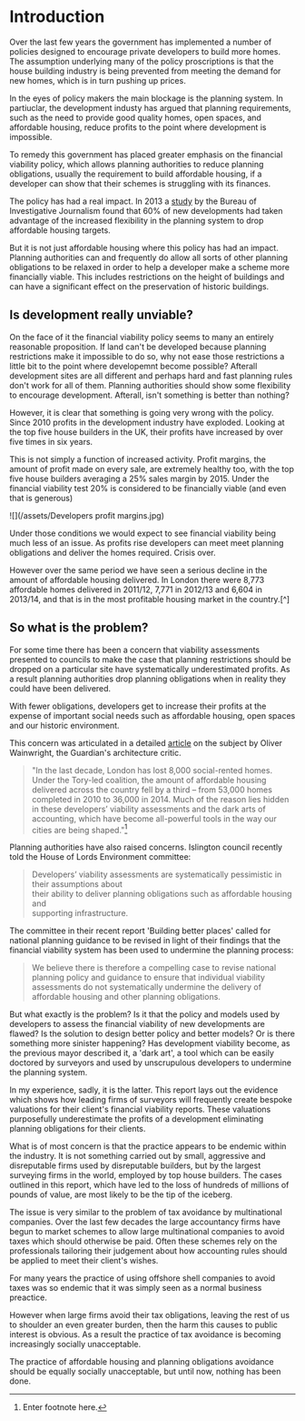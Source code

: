 # Introduction

Over the last few years the government has implemented a number of policies designed to encourage private developers to build more homes. The assumption underlying many of the policy proscriptions is that the house building industry is being prevented from meeting the demand for new homes, which is in turn pushing up prices.

In the eyes of policy makers the main blockage is the planning system. In partiuclar, the development industy has argued that planning requirements, such as the need to provide good quality homes, open spaces, and affordable housing, reduce profits to the point where development is impossible.

To remedy this government has placed greater emphasis on the financial viability policy, which allows planning authorities to reduce planning obligations, usually the requirement to build affordable housing, if a developer can show that their schemes is struggling with its finances.

The policy has had a real impact. In 2013 a [study](https://www.thebureauinvestigates.com/2013/09/18/thousands-of-affordable-homes-axed/) by the Bureau of Investigative Journalism found that 60% of new developments had taken advantage of the increased flexibility in the planning system to drop affordable housing targets.

But it is not just affordable housing where this policy has had an impact. Planning authorities can and frequently do allow all sorts of other planning obligations to be relaxed in order to help a developer make a scheme more financially viable. This includes restrictions on the height of buildings and can have a significant effect on the preservation of historic buildings.

## Is development really unviable?

On the face of it the financial viability policy seems to many an entirely reasonable proposition. If land can't be developed because planning restrictions make it impossible to do so, why not ease those restrictions a little bit to the point where developemnt become possible? Afterall development sites are all different and perhaps hard and fast planning rules don't work for all of them. Planning authorities should show some flexibility to encourage development. Afterall, isn't something is better than nothing?

However, it is clear that something is going very wrong with the policy. Since 2010 profits in the development industry have exploded. Looking at the top five house builders in the UK, their profits have increased by over five times in six years.

This is not simply a function of increased activity. Profit margins, the amount of profit made on every sale, are extremely healthy too, with the top five house builders averaging a 25% sales margin by 2015. Under the financial viability test 20% is considered to be financially viable \(and even that is generous\)

![](/assets/Developers profit margins.jpg)

Under those conditions we would expect to see financial viability being much less of an issue. As profits rise developers can meet meet planning obligations and deliver the homes required. Crisis over.

However over the same period we have seen a serious decline in the amount of affordable housing delivered. In London there were 8,773 affordable homes delivered in 2011/12, 7,771 in 2012/13 and 6,604 in 2013/14, and that is in the most profitable housing market in the country.[^]

## So what is the problem?

For some time there has been a concern that viability assessments presented to councils to make the case that planning restrictions should be dropped on a particular site have systematically underestimated profits. As a result planning authorities drop planning obligations when in reality they could have been delivered.

With fewer obligations, developers get to increase their profits at the expense of important social needs such as affordable housing, open spaces and our historic environment.

This concern was articulated in a detailed [article](https://www.theguardian.com/cities/2015/jun/25/london-developers-viability-planning-affordable-social-housing-regeneration-oliver-wainwright) on the subject by Oliver Wainwright, the Guardian's architecture critic.

> "In the last decade, London has lost 8,000 social-rented homes. Under the Tory-led coalition, the amount of affordable housing delivered across the country fell by a third – from 53,000 homes completed in 2010 to 36,000 in 2014. Much of the reason lies hidden in these developers’ viability assessments and the dark arts of accounting, which have become all-powerful tools in the way our cities are being shaped."[^1]

Planning authorities have also raised concerns. Islington council recently told the House of Lords Environment committee:

> Developers’ viability assessments are systematically pessimistic in their assumptions about  
> their ability to deliver planning obligations such as affordable housing and  
> supporting infrastructure.

The committee in their recent report 'Building better places' called for national planning guidance to be revised in light of their findings that the financial viability system has been used to undermine the planning process:

> We believe there is therefore a compelling case to revise national planning policy and guidance to ensure that individual viability assessments do not systematically undermine the delivery of affordable housing and other planning obligations.

But what exactly is the problem? Is it that the policy and models used by developers to assess the financial viability of new developments are flawed? Is the solution to design better policy and better models? Or is there something more sinister happening? Has development viability become, as the previous mayor described it, a 'dark art', a tool which can be easily doctored by surveyors and used by unscrupulous developers to undermine the planning system.

In my experience, sadly, it is the latter. This report lays out the evidence which shows how leading firms of surveyors will frequently create bespoke valuations for their client's financial viability reports. These valuations purposefully underestimate the profits of a development eliminating planning obligations for their clients.

What is of most concern is that the practice appears to be endemic within the industry. It is not something carried out by small, aggressive and disreputable firms used by disreputable builders, but by the largest surveying firms in the world, employed by top house builders. The cases outlined in this report, which have led to the loss of hundreds of millions of pounds of value, are most likely to be the tip of the iceberg.

The issue is very similar to the problem of tax avoidance by multinational companies. Over the last few decades the large accountancy firms have begun to market schemes to allow large multinational companies to avoid taxes which should otherwise be paid. Often these schemes rely on the professionals tailoring their judgement about how accounting rules should be applied to meet their client's wishes.

For many years the practice of using offshore shell companies to avoid taxes was so endemic that it was simply seen as a normal business preactice.

However when large firms avoid their tax obligations, leaving the rest of us to shoulder an even greater burden, then the harm this causes to public interest is obvious. As a result the practice of tax avoidance is becoming increasingly socially unacceptable.

The practice of affordable housing and planning obligations avoidance should be equally socially unacceptable, but until now, nothing has been done.

[^1]: Enter footnote here.

